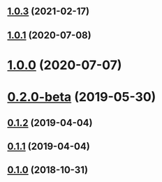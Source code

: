 ## [1.0.3](https://github.com/LCGroupIT/angular-recaptcha3/compare/v1.0.1...v1.0.3) (2021-02-17)



## [1.0.1](https://github.com/LCGroupIT/angular-recaptcha3/compare/v1.0.0...v1.0.1) (2020-07-08)



# [1.0.0](https://github.com/LCGroupIT/angular-recaptcha3/compare/v0.2.0-beta...v1.0.0) (2020-07-07)



# [0.2.0-beta](https://github.com/LCGroupIT/angular-recaptcha3/compare/v0.1.2...v0.2.0-beta) (2019-05-30)



## [0.1.2](https://github.com/LCGroupIT/angular-recaptcha3/compare/v0.1.1...v0.1.2) (2019-04-04)



## [0.1.1](https://github.com/LCGroupIT/angular-recaptcha3/compare/v0.1.0...v0.1.1) (2019-04-04)



## [0.1.0](https://github.com/LCGroupIT/angular-recaptcha3/compare/v0.1.0...v0.1.1) (2018-10-31)

